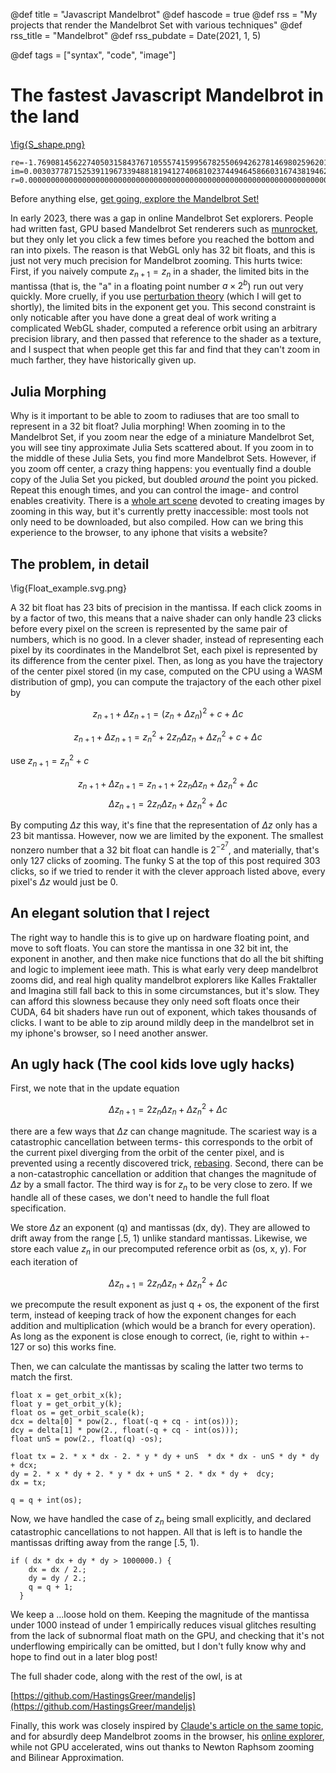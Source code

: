 
@def title = "Javascript Mandelbrot"
@def hascode = true
@def rss = "My projects that render the Mandelbrot Set with various techniques"
@def rss_title = "Mandelbrot"
@def rss_pubdate = Date(2021, 1, 5)

@def tags = ["syntax", "code", "image"]

# The fastest Javascript Mandelbrot in the land

[\fig{S_shape.png}](https://hastingsgreer.github.io/mandeljs/?;re=-1.76908145622740503158437671055574159956782550694262781469802596201397106425666554420093748345592145250;im=0.003037787152539119673394881819412740681023744946458660316743819462018920571341488787781769620915429870;r=0.000000000000000000000000000000000000000000000000000000000000000000000000000000000000000000061363668309;iterations=30000)
```
re=-1.7690814562274050315843767105557415995678255069426278146980259620139710642566655442009374834559214525490298159;
im=0.00303778715253911967339488181941274068102374494645866031674381946201892057134148878778176962091542987845068523;
r=0.00000000000000000000000000000000000000000000000000000000000000000000000000000000000000000006136366831622158191
```



Before anything else,
[get going, explore the Mandelbrot Set!](https://mandeljs.hgreer.com)

In early 2023, there was a gap in online Mandelbrot Set explorers. People had written fast, GPU based Mandelbrot Set renderers such as [munrocket](https://deep-mandelbrot.js.org/), but they only let you click a few times before you reached the bottom and ran into pixels. The
reason is that WebGL only has 32 bit floats, and this is just not very much precision for Mandelbrot zooming. This hurts twice: First, if you naively compute $z_{n + 1} = z_n$ in a shader, the limited bits in the mantissa (that is, the "a" in a floating point number $a \times 2^{b}$) run out very quickly. More cruelly, if you use [perturbation theory](http://www.science.eclipse.co.uk/sft_maths.pdf)
(which I will get to shortly), the limited bits in the exponent get you. This second constraint is only noticable after you have done a great deal of work writing a complicated WebGL shader, computed a reference orbit using an arbitrary precision library, and then passed that reference to the shader as a texture, and I suspect that when people get this far and find that they can't zoom in much farther, they have historically given up.

## Julia Morphing

Why is it important to be able to zoom to radiuses that are too small to represent in a 32 bit float? Julia morphing! When zooming in to the Mandelbrot Set, if you zoom near the edge of a miniature Mandelbrot Set, you will see tiny approximate Julia Sets scattered about. If you zoom in to the middle of these Julia Sets, you find more Mandelbrot Sets. However, if you zoom off center, a crazy thing happens: you eventually find a double copy of the Julia Set you picked, but doubled _around_ the point you picked. Repeat this enough times, and you can control the image- and control enables creativity. There is a [whole art scene](https://mathr.co.uk/web/m-artists.html#3rd-Order-Evolution) devoted to creating images by zooming in this way, but it's currently pretty inaccessible: most tools not only need to be downloaded, but also compiled. How can we bring this experience to the browser, to any iphone that visits a website?

## The problem, in detail

\fig{Float_example.svg.png}

A 32 bit float has 23 bits of precision in the mantissa. If each click zooms in by a factor of two, this means that a naive shader can only handle 23 clicks before every pixel on the screen is represented by the same pair of numbers, which is no good. In a clever shader, instead of representing each pixel by its coordinates in the Mandelbrot Set, each pixel is represented by its difference from the center pixel. Then, as long as you have the trajectory of the center pixel stored (in my case, computed on the CPU using a WASM distribution of gmp), you can compute the trajactory of the each other pixel by

$$z_{n + 1} + \Delta z_{n + 1} = (z_n + \Delta z_n)^2 + c + \Delta c$$


$$z_{n + 1} + \Delta z_{n + 1} = z_n^2 + 2 z_n \Delta z_n + \Delta z_n^2 + c + \Delta c$$

use $z_{n + 1} = z_n^2 + c$

$$z_{n + 1} + \Delta z_{n + 1} = z_{n + 1}  + 2 z_n \Delta z_n + \Delta z_n^2 + \Delta c$$
$$\Delta z_{n + 1} = 2 z_n \Delta z_n + \Delta z_n^2 + \Delta c$$

By computing $\Delta z$ this way, it's fine that the representation of $\Delta z$ only has a 23 bit mantissa. However, now we are limited  by the exponent. The smallest nonzero number that a 32 bit float can handle is $2^{-2^7}$, and materially, that's only 127 clicks of zooming. The funky S at the top of this post required 303 clicks, so if we tried to render it with the clever approach listed above, every pixel's $\Delta z$ would just be 0.

## An elegant solution that I reject

The right way to handle this is to give up on hardware floating point, and move to soft floats. You can store the mantissa in one 32 bit int, the exponent in another, and then make nice functions that do all the bit shifting and logic to implement ieee math. This is what early very deep mandelbrot zooms did, and real high quality mandelbrot explorers like Kalles Fraktaller and Imagina still fall back to this in some circumstances, but it's slow. They can afford this slowness because they only need soft floats once their CUDA, 64 bit shaders have run out of exponent, which takes thousands of clicks. I want to be able to zip around mildly deep in the mandelbrot set in my iphone's browser, so I need another answer.

## An ugly hack (The cool kids love ugly hacks)
First, we note that in the update equation

$$\Delta z_{n + 1} = 2 z_n \Delta z_n + \Delta z_n^2 + \Delta c$$

there are a few ways that $\Delta z$ can change magnitude. The scariest way is a catastrophic cancellation between terms- this corresponds to the orbit of the current pixel diverging from the orbit of the center pixel, and is prevented using a recently discovered trick, [rebasing](https://fractalforums.org/fractal-mathematics-and-new-theories/28/another-solution-to-perturbation-glitches/4360/msg29835#msg29835). Second, there can be a non-catastrophic cancellation or addition that changes the magnitude of $\Delta z$ by a small factor. The third way is for $z_n$ to be very close to zero. If we handle all of these cases, we don't need to handle the full float specification. 

We store $\Delta z$ an exponent (q) and mantissas (dx, dy). They are allowed to drift away from the range [.5, 1) unlike standard mantissas. Likewise, we store each value $z_n$ in our precomputed reference orbit as (os, x, y). For each iteration of 

$$\Delta z_{n + 1} = 2 z_n \Delta z_n + \Delta z_n^2 + \Delta c$$

we precompute the result exponent as just q + os, the exponent of the first term, instead of keeping track of how the exponent changes for each addition and multiplication (which would be a branch for every operation). As long as the exponent is close enough to correct, (ie, right to within +- 127 or so) this works fine.

Then, we can calculate the mantissas by scaling the latter two terms to match the first. 

```
float x = get_orbit_x(k);
float y = get_orbit_y(k);
float os = get_orbit_scale(k);
dcx = delta[0] * pow(2., float(-q + cq - int(os)));
dcy = delta[1] * pow(2., float(-q + cq - int(os)));
float unS = pow(2., float(q) -os);

float tx = 2. * x * dx - 2. * y * dy + unS  * dx * dx - unS * dy * dy + dcx;
dy = 2. * x * dy + 2. * y * dx + unS * 2. * dx * dy +  dcy;
dx = tx;

q = q + int(os);
```

Now, we have handled the case of $z_n$ being small explicitly, and declared catastrophic cancellations to not happen. All that is left is to handle the mantissas drifting away from the range [.5, 1). 

```
if ( dx * dx + dy * dy > 1000000.) {
    dx = dx / 2.;
    dy = dy / 2.;
    q = q + 1;
  }
```

We keep a ...loose hold on them. Keeping the magnitude of the mantissa under 1000 instead of under 1 empirically reduces visual glitches resulting from the lack of subnormal float math on the GPU, and checking that it's not underflowing empirically can be omitted, but I don't fully know why and hope to find out in a later blog post!

The full shader code, along with the rest of the owl, is at

[https://github.com/HastingsGreer/mandeljs](https://github.com/HastingsGreer/mandeljs)

Finally, this work was closely inspired by [Claude's article on the same topic](https://mathr.co.uk/blog/2021-05-14_deep_zoom_theory_and_practice.html#a2021-05-14_deep_zoom_theory_and_practice_rescaling), and for absurdly deep Mandelbrot zooms in the browser, his [online explorer](https://fraktaler.mathr.co.uk/live/latest/), while not GPU accelerated, wins out thanks to Newton Raphsom zooming and Bilinear Approximation.



